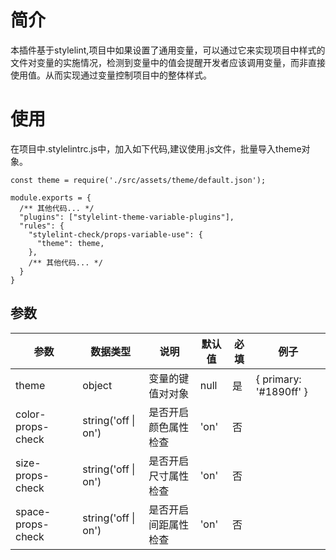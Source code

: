 # 简介
本插件基于stylelint,项目中如果设置了通用变量，可以通过它来实现项目中样式的文件对变量的实施情况，检测到变量中的值会提醒开发者应该调用变量，而非直接使用值。从而实现通过变量控制项目中的整体样式。

# 使用
在项目中.stylelintrc.js中，加入如下代码,建议使用.js文件，批量导入theme对象。
```
const theme = require('./src/assets/theme/default.json'); 

module.exports = {
  /** 其他代码... */
  "plugins": ["stylelint-theme-variable-plugins"],
  "rules": {
    "stylelint-check/props-variable-use": {
      "theme": theme,
    },
    /** 其他代码... */
  }
}

```
## 参数
| 参数 | 数据类型 | 说明 | 默认值 |  必填  | 例子 |
|---|---|---|---|---|---|
| theme | object | 变量的键值对对象 |  null | 是 | { primary: '#1890ff' }  |
| color-props-check | string('off \| on') | 是否开启颜色属性检查 |  'on' | 否 |  
| size-props-check | string('off \| on')  | 是否开启尺寸属性检查 |  'on' | 否 |
| space-props-check | string('off \| on')  | 是否开启间距属性检查 |  'on' | 否 |